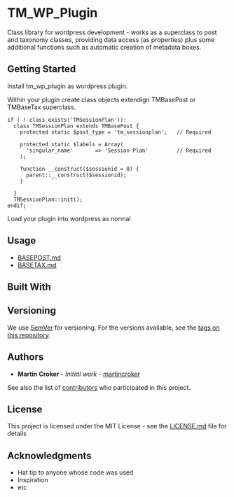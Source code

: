 # TM_WP_Plugin

Class library for wordpress development - works as a superclass to post and taxonomy classes, providing data access (as properties) plus some additional functions such as automatic creation of metadata boxes.

## Getting Started

Install tm_wp_plugin as wordpress plugin.

Within your plugin create class objects extendign TMBasePost or TMBaseTax superclass.

```
if ( ! class_exists('TMSessionPlan')):
  class TMSessionPlan extends TMBasePost {
    protected static $post_type = 'tm_sessionplan';   // Required

    protected static $labels = Array(
      'singular_name'       => 'Session Plan'         // Required
    );

    function __construct($sessionid = 0) {
      parent::__construct($sessionid);
    }

  }
  TMSessionPlan::init();
endif;
```

Load your plugin into wordpress as normal

## Usage

* [BASEPOST.md](https://github.com/mcroker/tm_wp_plugin/blob/master/docs/BASEPOST.md)
* [BASETAX.md](https://github.com/mcroker/tm_wp_plugin/blob/master/docs/BASETAX.md)

## Built With

## Versioning

We use [SemVer](http://semver.org/) for versioning. For the versions available, see the [tags on this repository](https://github.com/your/project/tags).

## Authors

* **Martin Croker** - *Initial work* - [martincroker](https://github.com/martincroker)

See also the list of [contributors](https://github.com/your/project/contributors) who participated in this project.

## License

This project is licensed under the MIT License - see the [LICENSE.md](LICENSE.md) file for details

## Acknowledgments

* Hat tip to anyone whose code was used
* Inspiration
* etc
